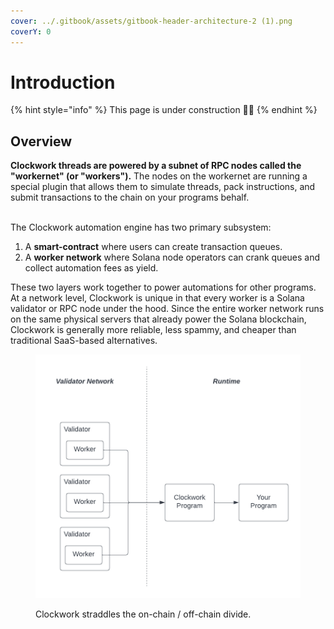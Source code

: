 ```yaml
---
cover: ../.gitbook/assets/gitbook-header-architecture-2 (1).png
coverY: 0
---
```


# Introduction

{% hint style="info" %}
This page is under construction 👷🏼
{% endhint %}

## Overview

**Clockwork threads are powered by a subnet of RPC nodes called the "workernet" (or "workers").** The nodes on the workernet are running a special plugin that allows them to simulate threads, pack instructions, and submit transactions to the chain on your programs behalf.&#x20;

\
The Clockwork automation engine has two primary subsystem:

1. A **smart-contract** where users can create transaction queues.
2. A **worker network** where Solana node operators can crank queues and collect automation fees as yield.

These two layers work together to power automations for other programs. At a network level, Clockwork is unique in that every worker is a Solana validator or RPC node under the hood. Since the entire worker network runs on the same physical servers that already power the Solana blockchain, Clockwork is generally more reliable, less spammy, and cheaper than traditional SaaS-based alternatives.

<figure><img src="../.gitbook/assets/Blank diagram (3).png" alt=""><figcaption><p>Clockwork straddles the on-chain / off-chain divide.</p></figcaption></figure>

